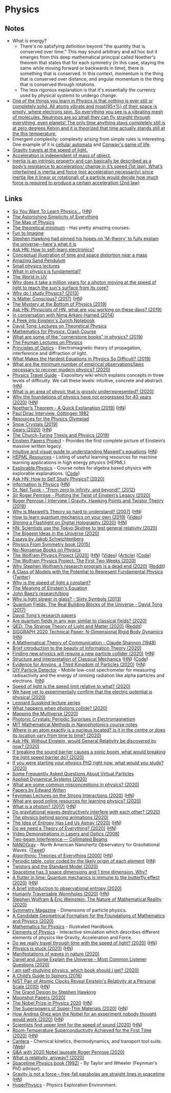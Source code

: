 # Physics

## Notes

- What is energy?
  - There's no satisfying definition beyond "the quantity that is conserved over time." This may sound arbitrary and ad hoc but it emerges from this deep mathematical principal called Noether's theorem that states that for each symmetry (in this case, staying the same while moving forward or backwards in time), there is something that is conserved. In this context, momentum is the thing that is conserved over distance, and angular momentum is the thing that is conserved through rotations.
  - The less rigorous explanation is that it's essentially the currency used by physical systems to undergo change.
- [One of the things you learn in Physics is that nothing is ever still or completely solid. All atoms vibrate and most(95+%) of their space is empty, where electrons spin. So everything you see is a vibrating mesh of molecules. Neutrinos are so small they can fly straight through everything, even planets! The only time anything stays completely still is at zero degrees Kelvin and it is theorized that time actually stands still at the this temperature.](https://www.reddit.com/r/shrooms/comments/c7i8ee/it_going_to_be_a_good_day/)
- Emergent complexity: complexity arising from simple rules is interesting. One example of it is [cellular automata](https://natureofcode.com/book/chapter-7-cellular-automata/) and [Conway's game of life](https://en.wikipedia.org/wiki/Conway's_Game_of_Life).
- [Gravity travels at the speed of light.](https://twitter.com/InertialObservr/status/1270499784546107393)
- [Acceleration is independent of mass of object.](https://www.reddit.com/r/Physics/comments/iezeqe/gravity/)
- [Inertia is an intrinsic property and can basically be described as a body’s resistance to acceleration/ change in it’s speed (1st law). What’s intertwined is inertia and force (not acceleration necessarily) since inertia (be it linear or rotational) of a particle would decide how much force is required to produce a certain acceleration (2nd law)](https://www.reddit.com/r/Physics/comments/iezeqe/gravity/)

## Links

- [So You Want To Learn Physics...](https://www.susanjfowler.com/blog/2016/8/13/so-you-want-to-learn-physics) ([HN](https://news.ycombinator.com/item?id=24088985))
- [The Astonishing Simplicity of Everything](https://www.youtube.com/watch?v=f1x9lgX8GaE)
- [The Map of Physics](https://www.youtube.com/watch?v=ZihywtixUYo)
- [The theoretical minimum](http://theoreticalminimum.com/courses) - Has pretty amazing courses.
- [Fun to Imagine](https://www.youtube.com/watch?v=eqtuNXWT0mo)
- [Stephen Hawking had pinned his hopes on 'M-theory' to fully explain the universe—here's what it is](https://phys.org/news/2018-03-stephen-hawking-pinned-m-theory-fully.html)
- [Ask HN: How to self-learn electronics?](https://news.ycombinator.com/item?id=16775744)
- [Conceptual illustration of time and space distortion near a mass](https://gfycat.com/AliveIndelibleElkhound)
- [Amazing Sand Pendulum](https://www.youtube.com/watch?v=kesRiQbm9V0)
- [Small physics lectures](https://www.youtube.com/playlist?list=PLF71B362214423F9D)
- [What in physics is fundamental?](https://www.reddit.com/r/askscience/comments/7cnx2u/what_in_physics_is_fundamental/)
- [The World in UV](https://www.youtube.com/watch?v=V9K6gjR07Po)
- [Why does it take a million years for a photon moving at the speed of light to reach the sun's surface from its core?](https://www.reddit.com/r/askscience/comments/5q79dy/why_does_it_take_a_million_years_for_a_photon/dcwyis0/)
- [Why do I study Physics? (2013)](https://www.youtube.com/watch?v=pom8S7qF5Gk)
- [Is Matter Conscious? (2017)](http://nautil.us/issue/47/consciousness/is-matter-conscious) ([HN](https://news.ycombinator.com/item?id=19240742))
- [The Mystery at the Bottom of Physics (2019)](https://www.youtube.com/watch?v=EH-z9gE2uGY)
- [Ask HN: Physicists of HN, what are you working on these days? (2019)](https://news.ycombinator.com/item?id=19500151)
- [In conversation with Nima Arkani-Hamed (2014)](https://www.youtube.com/watch?v=pup3s86oJXU)
- [A Peek into Einstein's Zurich Notebook](https://www.pitt.edu/%7Ejdnorton/Goodies/Zurich_Notebook/)
- [David Tong: Lectures on Theoretical Physics](http://www.damtp.cam.ac.uk/user/tong/teaching.html)
- [Mathematics for Physics: Crash Course](https://sites.uci.edu/inertialobserver/mathematics-for-physics-crash-course/)
- [What are some of the "cornerstone books" in physics? (2019)](https://www.reddit.com/r/Physics/comments/ebf5bn/what_are_some_of_the_cornerstone_books_in_physics/)
- [The Feyman Lectures on Physics](https://www.feynmanlectures.caltech.edu/)
- [Principles of Optics](https://cds.cern.ch/record/396122/files/0521642221_TOC.pdf) - Electromagnetic theory of propagation, interference and diffraction of light.
- [What Makes the Hardest Equations in Physics So Difficult? (2019)](https://www.quantamagazine.org/what-makes-the-hardest-equations-in-physics-so-difficult-20180116/)
- [What are the minimum number of empirical observations/laws necessary to recover modern physics? (2020)](https://www.reddit.com/r/Physics/comments/ekerj7/what_are_the_minimum_number_of_empirical/)
- [Physics Travel Guide](https://physicstravelguide.com/) - Expository wiki which explains concepts in three levels of difficulty. We call these levels: intuitive, concrete and abstract. ([HN](https://news.ycombinator.com/item?id=22757466))
- [What is an area of physic that is grossly underrepresented? (2020)](https://www.reddit.com/r/Physics/comments/em8oqd/what_is_an_area_of_physic_that_is_grossly/)
- [Why the foundations of physics have not progressed for 40 years (2020)](https://iai.tv/articles/why-physics-has-made-no-progress-in-50-years-auid-1292) ([HN](https://news.ycombinator.com/item?id=22033864))
- [Noether’s Theorem - A Quick Explanation (2019)](https://quantum-friend-theory.tumblr.com/post/172814384897/noethers-theorem-a-quick-explanation) ([HN](https://news.ycombinator.com/item?id=22033012))
- [Paul Dirac Interview, Göttingen 1982](https://www.youtube.com/watch?v=Et8-gg6XNDY)
- [Resources for the Physics Olympiad](https://www.reddit.com/r/Physics_olympiad/wiki/index)
- [Snow Crystals (2019)](https://arxiv.org/abs/1910.06389)
- [Gears (2020)](https://ciechanow.ski/gears/) ([HN](https://news.ycombinator.com/item?id=22310813))
- [The Church-Turing Thesis and Physics (2019)](https://video.ethz.ch/speakers/bernays/2019/7b11b50e-f813-4d26-95e0-616cc350708c.html)
- [Einstein Papers Project](https://www.einstein.caltech.edu/) - Provides the first complete picture of Einstein’s massive written legacy.
- [Intuitive and visual guide to understanding Maxwell's equations](https://github.com/photonlines/Intuitive-Guide-to-Maxwells-Equations/blob/master/PDF/An%20Intuitive%20Guide%20to%20Maxwell%27s%20Equations.pdf) ([HN](https://news.ycombinator.com/item?id=23700295))
- [HEPML Resources](https://github.com/iml-wg/HEP-ML-Resources) - Listing of useful learning resources for machine learning applications in high energy physics (HEPML).
- [Explorable Physics](https://landgreen.github.io/physics/index.html) - Course notes for algebra based physics with explorable explanations. ([Code](https://github.com/landgreen/physics))
- [Ask HN: How to Self Study Physics? (2020)](https://news.ycombinator.com/item?id=22682837)
- [Information Is Physics](https://cacm.acm.org/magazines/2019/11/240356-information-is-physics/fulltext) ([HN](https://news.ycombinator.com/item?id=21665931))
- [Dr. Neil Turok - "From zero to infinity, and beyond!" (2012)](https://www.youtube.com/watch?v=URYOkgbr604)
- [Sir Roger Penrose - Plotting the Twist of Einstein’s Legacy (2020)](https://overcast.fm/+TYXKbJ8js)
- [Roger Penrose | Interview | Gravity, Hawking Points and Twistor Theory (2019)](https://www.youtube.com/watch?v=9Gl8pwY2kW8)
- [Why is Maxwell’s Theory so hard to understand? (2007)](https://www.damtp.cam.ac.uk/user/tong/em/dyson.pdf) ([HN](https://news.ycombinator.com/item?id=22810867))
- [How to learn quantum mechanics on your own (2019)](https://lookingglassuniver.wixsite.com/blog/post/how-to-learn-quantum-mechanics-on-your-own) ([Video](https://www.youtube.com/watch?v=Rs572Cf4zkk))
- [Shining a Flashlight on Digital Holography (2020)](https://blog.lookingglassfactory.com/process/shining-a-flashlight-on-digital-holography/) ([HN](https://news.ycombinator.com/item?id=22832627))
- [HN: Scientists use the Tokyo Skytree to test general relativity (2020)](https://news.ycombinator.com/item?id=22831715)
- [The Biggest Ideas in the Universe (2020)](https://www.youtube.com/playlist?list=PLrxfgDEc2NxZJcWcrxH3jyjUUrJlnoyzX)
- [Essays by Jakob Schwichtenberg](http://jakobschwichtenberg.com/archive/)
- [Physics From Symmetry book (2015)](http://physicsfromsymmetry.com/)
- [No-Nonsense Books on Physics](https://nononsensebooks.com/)
- [The Wolfram Physics Project (2020)](https://www.wolframphysics.org/) ([HN](https://news.ycombinator.com/item?id=22866284)) ([Video](https://www.youtube.com/watch?v=rbfFt2uNEyQ)) ([Article](https://writings.stephenwolfram.com/2020/04/finally-we-may-have-a-path-to-the-fundamental-theory-of-physics-and-its-beautiful/)) ([Code](https://github.com/maxitg/SetReplace))
- [The Wolfram Physics Project: The First Two Weeks (2020)](https://writings.stephenwolfram.com/2020/04/the-wolfram-physics-project-the-first-two-weeks/#what-about-peer-review-and-all-that)
- [Why Stephen Wolfram’s research program is a dead end (2020)](https://www.singlelunch.com/2020/04/23/why-stephen-wolframs-research-program-is-a-dead-end/) ([Reddit](https://www.reddit.com/r/math/comments/g6qg0k/why_stephen_wolframs_research_program_is_a_dead/))
- [A Class of Models with the Potential to Represent Fundamental Physics](https://www.wolframphysics.org/technical-introduction/) ([Twitter](https://twitter.com/cmuratori/status/1250116047585210369))
- [Why is the speed of light a constant?](https://www.reddit.com/r/AskPhysics/comments/g1fx1l/why_is_the_speed_of_light_a_constant/)
- [The Meaning of Einstein's Equation](http://math.ucr.edu/home/baez/einstein/)
- [John Baez’s research/blog](http://math.ucr.edu/home/baez/)
- [Why is light slower in glass? - Sixty Symbols (2013)](https://www.youtube.com/watch?v=CiHN0ZWE5bk)
- [Quantum Fields: The Real Building Blocks of the Universe - David Tong (2017)](https://www.youtube.com/watch?v=zNVQfWC_evg)
- [David Tong's research papers](https://arxiv.org/a/tong_d_1.html)
- [Are quantum fields in any way similar to classical fields? (2020)](https://www.reddit.com/r/askscience/comments/fo4igl/are_quantum_fields_in_any_way_similar_to/)
- [QED: The Strange Theory of Light and Matter (2020)](https://medium.com/cantors-paradise/qed-the-strange-theory-of-light-and-matter-df50782b1651) ([Reddit](https://www.reddit.com/r/Physics/comments/gc3mp8/qed_the_strange_theory_of_light_and_matter/))
- [SIGGRAPH 2020 Technical Paper: N-Dimensional Rigid Body Dynamics](https://marctenbosch.com/news/2020/05/siggraph-2020-technical-paper-n-dimensional-rigid-body-dynamics/) ([HN](https://news.ycombinator.com/item?id=23112312))
- [A Mathematical Theory of Communication - Claude Shannon (1948)](http://people.math.harvard.edu/~ctm/home/text/others/shannon/entropy/entropy.pdf)
- [Brief introduction to the beauty of Information Theory (2020)](https://notamonadtutorial.com/a-brief-introduction-to-the-beauty-of-information-theory-8357f5b6a355)
- [Finding new physics will require a new particle collider (2020)](https://www.economist.com/science-and-technology/2020/01/02/finding-new-physics-will-require-a-new-particle-collider) ([HN](https://news.ycombinator.com/item?id=23131526))
- [Structure and Interpretation of Classical Mechanics](https://mitpress.mit.edu/sites/default/files/titles/content/sicm_edition_2/book.html) ([HN](https://news.ycombinator.com/item?id=23153778)) ([Code](https://github.com/hnarayanan/sicm))
- [Evidence for Anyons, a Third Kingdom of Particles (2020)](https://www.quantamagazine.org/milestone-evidence-for-anyons-a-third-kingdom-of-particles-20200512/) ([HN](https://news.ycombinator.com/item?id=23161959))
- [DIY Particle Detector](https://github.com/ozel/DIY_particle_detector) - Mobile low-cost spectrometer for measuring radioactivity and the energy of ionising radiation like alpha particles and electrons. ([HN](https://news.ycombinator.com/item?id=23196177))
- [Speed of light is the speed limit relative to what? (2020)](https://www.reddit.com/r/AskPhysics/comments/gkps4a/speed_of_light_is_the_speed_limit_relative_to_what/)
- [We have yet to experimentally confirm that the electric potential is physical (2020)](https://www.reddit.com/r/Physics/comments/gl15nb/we_have_yet_to_experimentally_confirm_that_the/)
- [Leonard Susskind lecture series](https://www.youtube.com/playlist?list=PLa1wke5CmQTSmrkhJwlzH5uzRd4fRLOiz)
- [What happens when photons collide? (2020)](https://www.reddit.com/r/askscience/comments/gshi9g/what_happens_when_photons_collide/)
- [Mapping the Multiverse (2020)](https://www.youtube.com/watch?v=4v9A9hQUcBQ)
- [Photonic Crystals: Periodic Surprises in Electromagnetism](http://ab-initio.mit.edu/photons/tutorial/)
- [MIT Mathematical Methods in Nanophotonics course notes](https://github.com/mitmath/18369)
- [Where in an atom exactly is a nucleus located? Is it in the centre or does its location vary from time to time? (2020)](https://www.reddit.com/r/askscience/comments/gyc73r/where_in_an_atom_exactly_is_a_nucleus_located_is/)
- [Ask HN: Without Einstein, would General Relativity be discovered by now? (2020)](https://news.ycombinator.com/item?id=23450827)
- [If breaking the sound barrier causes a sonic boom, what would breaking the light speed barrier do? (2020)](https://www.reddit.com/r/askscience/comments/gz1u71/if_breaking_the_sound_barrier_causes_a_sonic_boom/)
- [If you were starting your physics PhD right now, what would you study? (2020)](https://www.reddit.com/r/Physics/comments/h92nhn/if_you_were_starting_your_physics_phd_right_now/)
- [Some Frequently Asked Questions About Virtual Particles](http://math.ucr.edu/home/baez/physics/Quantum/virtual_particles.html)
- [Applied Dynamical Systems (2020)](https://www.youtube.com/playlist?list=PL8erL0pXF3JZqdlYIfTTyibOqSqwzRdVV)
- [What are some common misconceptions in physics? (2020)](https://www.reddit.com/r/AskPhysics/comments/haaw4h/what_are_some_common_misconceptions_in_physics/)
- [Papers by Edward Witten](https://arxiv.org/search/hep-th?searchtype=author&query=Witten%2C+E)
- [Feynman Lectures on the Strong Interactions (2020)](https://www.math.columbia.edu/~woit/wordpress/?p=11782) ([HN](https://news.ycombinator.com/item?id=23535868))
- [What are good online resources for learning physics? (2020)](https://www.reddit.com/r/AskPhysics/comments/he6uq0/what_are_good_online_resources_for_learning/)
- [What is a photon? (2017)](http://blog.sigfpe.com/2017/08/what-is-photon.html) ([HN](https://news.ycombinator.com/item?id=23637576))
- [Do gravitational waves destructively interfere with each other? (2020)](https://www.reddit.com/r/AskPhysics/comments/hf7rxe/do_gravitational_waves_destructively_interfere/)
- [The physics behind spring animations (2020)](https://blog.maximeheckel.com/posts/the-physics-behind-spring-animations)
- [The Idea of Entropy Has Led Us Astray (2020)](http://nautil.us/issue/86/energy/the-idea-of-entropy-has-led-us-astray) ([HN](https://news.ycombinator.com/item?id=23711872))
- [Do we need a Theory of Everything? (2020)](http://backreaction.blogspot.com/2020/07/do-we-need-theory-of-everything.html) ([HN](https://news.ycombinator.com/item?id=23815824))
- [Video Demonstrations in Lasers and Optics (2008)](https://ocw.mit.edu/resources/res-6-006-video-demonstrations-in-lasers-and-optics-spring-2008/index.htm)
- [Two-beam Interference — Collimated Beams](https://ocw.mit.edu/resources/res-6-006-video-demonstrations-in-lasers-and-optics-spring-2008/demonstrations-in-physical-optics/two-beam-interference-2014-collimated-beams/)
- [NANOGrav](http://nanograv.org/) - North American Nanohertz Observatory for Gravitational Waves. ([Tweet](https://twitter.com/coreyspowell/status/1292288928922427393))
- [Algorithmic Theories of Everything (2000)](https://arxiv.org/abs/quant-ph/0011122) ([HN](https://news.ycombinator.com/item?id=24093599))
- [Periodic table, color coded by the likely origin of each element](https://twitter.com/olivertlord/status/1292562140776271872) ([HN](https://news.ycombinator.com/item?id=24107656))
- [Twistors and the Standard Model (2020)](https://www.math.columbia.edu/~woit/wordpress/?p=11899)
- [Spacetime has 3 space dimensions and 1 time dimension. Why?](https://twitter.com/johncarlosbaez/status/1294317943359016960)
- [A flutter in time: Quantum mechanics is immune to the butterfly effect (2020)](https://www.economist.com/science-and-technology/2020/08/15/quantum-mechanics-is-immune-to-the-butterfly-effect) ([HN](https://news.ycombinator.com/item?id=24167691))
- [A brief introduction to observational entropy (2020)](https://arxiv.org/abs/2008.04409)
- [Humanly Traversable Wormholes (2020)](https://arxiv.org/abs/2008.06618) ([HN](https://news.ycombinator.com/item?id=24196052))
- [Stephen Wolfram & Eric Weinstein: The Nature of Mathematical Reality (2020)](https://overcast.fm/+Hf52xFKgY)
- [Symmetry Magazine](https://www.symmetrymagazine.org/) - Dimensions of particle physics.
- [A Candidate Geometrical Formalism for the Foundations of Mathematics and Physics (2020)](https://www.wolframphysics.org/bulletins/2020/08/a-candidate-geometrical-formalism-for-the-foundations-of-mathematics-and-physics/)
- [Mathematics for Physics](https://www.mathphysicsbook.com/) - Illustrated Handbook.
- [Elements of Physics](https://elements-of-physics.surge.sh/) - Interactive simulation which describes different elements of physics like Gravity, Acceleration and Force.
- [Do we really travel through time with the speed of light? (2020)](https://backreaction.blogspot.com/2020/08/do-we-really-travel-through-time-with.html) ([HN](https://news.ycombinator.com/item?id=24328617))
- [Physics is stuck (2020)](https://www.salon.com/2020/09/06/physics-is-stuck--and-needs-another-einstein-to-revolutionize-it-physicist-avi-loeb-says/) ([HN](https://news.ycombinator.com/item?id=24454438))
- [Manifestations of waves in nature (2020)](https://twitter.com/QiaochuYuan/status/1306048749462908931)
- [Daniel and Jorge Explain the Universe - Most Common Listener Questions (2020)](https://overcast.fm/+Oq0a0jjIo)
- [I am self-studying physics, which book should I get? (2020)](https://www.reddit.com/r/AskPhysics/comments/iwae2d/i_am_selfstudying_physics_which_book_should_i_get/)
- [A Child’s Guide to Spinors (2016)](http://www.weylmann.com/spinor.pdf)
- [NIST Pair of Atomic Clocks Reveal Einstein's Relativity at a Personal Scale (2010)](https://www.nist.gov/news-events/news/2010/09/nist-pair-aluminum-atomic-clocks-reveal-einsteins-relativity-personal-scale) ([HN](https://news.ycombinator.com/item?id=24634461))
- [The Grand Design by Stephen Hawking](https://blas.com/the-grand-design/)
- [Moonshot Papers (2020)](https://davidwyde.com/thoughts/moonshot-papers/)
- [The Nobel Prize in Physics 2020](https://www.nobelprize.org/prizes/physics/2020/press-release/) ([HN](https://news.ycombinator.com/item?id=24696230))
- [The Superpowers of Super-Thin Materials (2020)](https://www.nytimes.com/2020/01/07/science/physics-materials-electronics.html) ([HN](https://news.ycombinator.com/item?id=24714994))
- [How Andrea Ghez won the Nobel for an experiment nobody thought would work (2020)](https://www.scientificamerican.com/article/how-andrea-ghez-won-the-nobel-for-an-experiment-nobody-thought-would-work/) ([HN](https://news.ycombinator.com/item?id=24740475))
- [Scientists find upper limit for the speed of sound (2020)](https://phys.org/news/2020-10-scientists-upper-limit.html) ([HN](https://news.ycombinator.com/item?id=24736738))
- [Room-Temperature Superconductivity Achieved for the First Time (2020)](https://www.quantamagazine.org/physicists-discover-first-room-temperature-superconductor-20201014/) ([HN](https://news.ycombinator.com/item?id=24777268))
- [Cantera](https://github.com/Cantera/cantera) - Chemical kinetics, thermodynamics, and transport tool suite. ([Web](https://cantera.org/))
- [Q&A with 2020 Nobel laureate Roger Penrose (2020)](https://www.youtube.com/watch?v=fQPUYjoG5jI)
- [What is relativity, anyway? (2020)](https://maxhodak.com/nonfiction/2020/09/18/relativity.html)
- [Spacetime Physics book (1992)](http://www.eftaylor.com/spacetimephysics/) - By Taylor and Wheeler (Feynman's PhD advisor).
- [Gravity is not a force – free-fall parabolas are straight lines in spacetime](https://timhutton.github.io/GravityIsNotAForce/) ([HN](https://news.ycombinator.com/item?id=24821141))
- [HyperPhysics](http://hyperphysics.phy-astr.gsu.edu/hbase/index.html) - Physics Exploration Environment.
